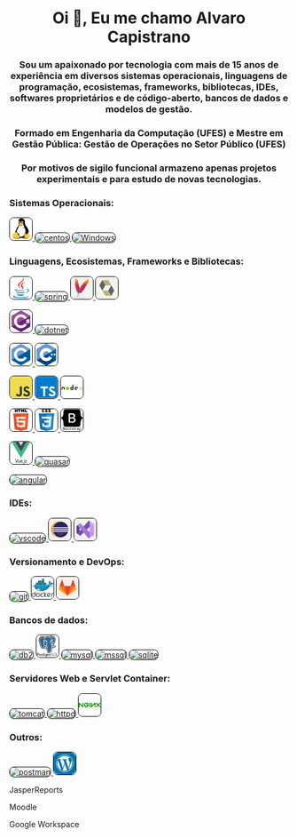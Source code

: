 <h1 align="center">Oi 👋, Eu me chamo Alvaro Capistrano</h1>
<h3 align="center">Sou um apaixonado por tecnologia com mais de 15 anos de experiência em diversos sistemas operacionais, linguagens de programação, ecosistemas, frameworks, bibliotecas, IDEs, softwares proprietários e de código-aberto,  bancos de dados e modelos de gestão.</h3>
<h3 align="center">Formado em Engenharia da Computação (UFES) e Mestre em Gestão Pública: Gestão de Operações no Setor Público (UFES)</h3>
<h3 align="center">Por motivos de sigilo funcional armazeno apenas projetos experimentais e para estudo de novas tecnologias.</h3>

<h3 align="left">Sistemas Operacionais:</h3>
<p align="left">
  <a href="https://www.linux.org/" target="_blank" rel="noreferrer"> <img style="background-color: white; border: 1px solid black; border-radius: 8px;" src="https://raw.githubusercontent.com/devicons/devicon/master/icons/linux/linux-original.svg" alt="linux" width="40" height="40"/> </a>
  <a href="https://www.centos.org/" target="_blank" rel="noreferrer"> <img style="background-color: white; border: 1px solid black; border-radius: 8px;" src="https://www.vectorlogo.zone/logos/centos/centos-icon.svg" alt="centos" width="40" height="40"/> </a>
  <a href="https://www.microsoft.com/pt-br/windows/" target="_blank" rel="noreferrer"> <img style="background-color: white; border: 1px solid black; border-radius: 8px;" src="https://upload.wikimedia.org/wikipedia/commons/thumb/b/b8/Icon-windows_os.svg/1200px-Icon-windows_os.svg.png" alt="Windows" width="40" height="40"/> </a>
</p>

<h3 align="left">Linguagens, Ecosistemas, Frameworks e Bibliotecas:</h3>
<p align="left">
  <a href="https://www.java.com" target="_blank" rel="noreferrer"> <img style="background-color: white; border: 1px solid black; border-radius: 8px;" src="https://raw.githubusercontent.com/devicons/devicon/master/icons/java/java-original.svg" alt="java" width="40" height="40"/> </a>
  <a href="https://spring.io/" target="_blank" rel="noreferrer"> <img style="background-color: white; border: 1px solid black; border-radius: 8px;" src="https://www.vectorlogo.zone/logos/springio/springio-icon.svg" alt="spring" width="40" height="40"/> </a>
  <a href="https://maven.apache.org/" target="_blank" rel="noreferrer"> <img style="background-color: white; border: 1px solid black; border-radius: 8px;" src="https://raw.githubusercontent.com/tandpfun/skill-icons/59059d9d1a2c092696dc66e00931cc1181a4ce1f/icons/Maven-Light.svg" alt="maven" width="40" height="40"/> </a>
  <a href="https://hibernate.org/" target="_blank" rel="noreferrer"> <img style="background-color: white; border: 1px solid black; border-radius: 8px;" src="https://raw.githubusercontent.com/tandpfun/skill-icons/59059d9d1a2c092696dc66e00931cc1181a4ce1f/icons/Hibernate-Light.svg" alt="hibernate" width="40" height="40"/> </a>
  
  <a href="https://www.w3schools.com/cs/" target="_blank" rel="noreferrer"> <img style="background-color: white; border: 1px solid black; border-radius: 8px;" src="https://raw.githubusercontent.com/devicons/devicon/master/icons/csharp/csharp-original.svg" alt="csharp" width="40" height="40"/> </a>
  <a href="https://dotnet.microsoft.com/" target="_blank" rel="noreferrer"> <img style="background-color: white; border: 1px solid black; border-radius: 8px;" src="https://raw.githubusercontent.com/simple-icons/simple-icons/c40b2402d6f4d655ffc9d20288ad988b6b50d1fc/icons/dotnet.svg" alt="dotnet" width="40" height="40"/> </a>  
  
  <a href="https://www.cprogramming.com/" target="_blank" rel="noreferrer"> <img style="background-color: white; border: 1px solid black; border-radius: 8px;" src="https://raw.githubusercontent.com/devicons/devicon/master/icons/c/c-original.svg" alt="c" width="40" height="40"/> </a>
  <a href="https://www.w3schools.com/cpp/" target="_blank" rel="noreferrer"> <img style="background-color: white; border: 1px solid black; border-radius: 8px;" src="https://raw.githubusercontent.com/devicons/devicon/master/icons/cplusplus/cplusplus-original.svg" alt="cplusplus" width="40" height="40"/> </a>
  
  <a href="https://developer.mozilla.org/en-US/docs/Web/JavaScript" target="_blank" rel="noreferrer"> <img style="background-color: white; border: 1px solid black; border-radius: 8px;" src="https://raw.githubusercontent.com/devicons/devicon/master/icons/javascript/javascript-original.svg" alt="javascript" width="40" height="40"/> </a>
  <a href="https://www.typescriptlang.org/" target="_blank" rel="noreferrer"> <img style="background-color: white; border: 1px solid black; border-radius: 8px;" src="https://raw.githubusercontent.com/devicons/devicon/master/icons/typescript/typescript-original.svg" alt="typescript" width="40" height="40"/> </a>
  <a href="https://nodejs.org" target="_blank" rel="noreferrer"> <img style="background-color: white; border: 1px solid black; border-radius: 8px;" src="https://raw.githubusercontent.com/devicons/devicon/master/icons/nodejs/nodejs-original-wordmark.svg" alt="nodejs" width="40" height="40"/> </a>
  
  <a href="https://www.w3.org/html/" target="_blank" rel="noreferrer"> <img style="background-color: white; border: 1px solid black; border-radius: 8px;" src="https://raw.githubusercontent.com/devicons/devicon/master/icons/html5/html5-original-wordmark.svg" alt="html5" width="40" height="40"/> </a>
  <a href="https://www.w3schools.com/css/" target="_blank" rel="noreferrer"> <img style="background-color: white; border: 1px solid black; border-radius: 8px;" src="https://raw.githubusercontent.com/devicons/devicon/master/icons/css3/css3-original-wordmark.svg" alt="css3" width="40" height="40"/> </a>
  <a href="https://getbootstrap.com" target="_blank" rel="noreferrer"> <img style="background-color: white; border: 1px solid black; border-radius: 8px;" src="https://raw.githubusercontent.com/devicons/devicon/master/icons/bootstrap/bootstrap-plain-wordmark.svg" alt="bootstrap" width="40" height="40"/> </a>
  
  <a href="https://vuejs.org/" target="_blank" rel="noreferrer"> <img style="background-color: white; border: 1px solid black; border-radius: 8px;" src="https://raw.githubusercontent.com/devicons/devicon/master/icons/vuejs/vuejs-original-wordmark.svg" alt="vuejs" width="40" height="40"/> </a>
  <a href="https://quasar.dev/" target="_blank" rel="noreferrer"> <img style="background-color: white; border: 1px solid black; border-radius: 8px;" src="https://cdn.quasar.dev/logo/svg/quasar-logo.svg" alt="quasar" width="40" height="40"/> </a>
  
  <a href="https://angular.io" target="_blank" rel="noreferrer"> <img style="background-color: white; border: 1px solid black; border-radius: 8px;" src="https://angular.io/assets/images/logos/angular/angular.svg" alt="angular" width="40" height="40"/> </a>
</p>

<h3 align="left">IDEs:</h3>
<p align="left">
  <a href="https://code.visualstudio.com/" target="_blank" rel="noreferrer"> <img style="background-color: white; border: 1px solid black; border-radius: 8px;" src="https://www.vectorlogo.zone/logos/visualstudio_code/visualstudio_code-icon.svg" alt="vscode" width="40" height="40"/> </a>
  <a href="https://eclipseide.org/" target="_blank" rel="noreferrer"> <img style="background-color: white; border: 1px solid black; border-radius: 8px;" src="https://raw.githubusercontent.com/tandpfun/skill-icons/59059d9d1a2c092696dc66e00931cc1181a4ce1f/icons/Eclipse-Light.svg" alt="eclipse" width="40" height="40"/> </a>
  <a href="https://visualstudio.microsoft.com/pt-br/" target="_blank" rel="noreferrer"> <img style="background-color: white; border: 1px solid black; border-radius: 8px;" src="https://raw.githubusercontent.com/tandpfun/skill-icons/59059d9d1a2c092696dc66e00931cc1181a4ce1f/icons/VisualStudio-Light.svg" alt="visualstudio" width="40" height="40"/> </a>
</p>

<h3 align="left">Versionamento e DevOps:</h3>
<p align="left">
  <a href="https://git-scm.com/" target="_blank" rel="noreferrer"> <img style="background-color: white; border: 1px solid black; border-radius: 8px;" src="https://www.vectorlogo.zone/logos/git-scm/git-scm-icon.svg" alt="git" width="40" height="40"/> </a>
  <a href="https://www.docker.com/" target="_blank" rel="noreferrer"> <img style="background-color: white; border: 1px solid black; border-radius: 8px;" src="https://raw.githubusercontent.com/devicons/devicon/master/icons/docker/docker-original-wordmark.svg" alt="docker" width="40" height="40"/> </a>
  <a href="https://about.gitlab.com/" target="_blank" rel="noreferrer"> <img style="background-color: white; border: 1px solid black; border-radius: 8px;" src="https://raw.githubusercontent.com/tandpfun/skill-icons/59059d9d1a2c092696dc66e00931cc1181a4ce1f/icons/GitLab-Light.svg" alt="gitlab" width="40" height="40"/> </a>
</p>

<h3 align="left">Bancos de dados:</h3>
<p align="left">
  <a href="https://www.ibm.com/products/db2" target="_blank" rel="noreferrer"> <img style="background-color: white; border: 1px solid black; border-radius: 8px;" src="https://icons.veryicon.com/png/o/education-technology/onemind/db2.png" alt="db2" width="40" height="40"/> </a>
  <a href="https://www.postgresql.org" target="_blank" rel="noreferrer"> <img style="background-color: white; border: 1px solid black; border-radius: 8px;" src="https://raw.githubusercontent.com/devicons/devicon/master/icons/postgresql/postgresql-original-wordmark.svg" alt="postgresql" width="40" height="40"/> </a>
  <a href="https://www.mysql.com/" target="_blank" rel="noreferrer"> <img style="background-color: white; border: 1px solid black; border-radius: 8px;" src="https://www.vectorlogo.zone/logos/mysql/mysql-icon.svg" alt="mysql" width="40" height="40"/> </a>
  <a href="https://www.microsoft.com/en-us/sql-server" target="_blank" rel="noreferrer"> <img style="background-color: white; border: 1px solid black; border-radius: 8px;" src="https://www.svgrepo.com/show/303229/microsoft-sql-server-logo.svg" alt="mssql" width="40" height="40"/> </a>
  <a href="https://www.sqlite.org/" target="_blank" rel="noreferrer"> <img style="background-color: white; border: 1px solid black; border-radius: 8px;" src="https://www.vectorlogo.zone/logos/sqlite/sqlite-icon.svg" alt="sqlite" width="40" height="40"/> </a>
</p>

<h3 align="left">Servidores Web e Servlet Container:</h3>
<p align="left">
  <a href="https://tomcat.apache.org/" target="_blank" rel="noreferrer"> <img style="background-color: white; border: 1px solid black; border-radius: 8px;" src="https://www.vectorlogo.zone/logos/apache_tomcat/apache_tomcat-icon.svg" alt="tomcat" width="40" height="40"/> </a>
  <a href="https://httpd.apache.org/" target="_blank" rel="noreferrer"> <img style="background-color: white; border: 1px solid black; border-radius: 8px;" src="https://www.vectorlogo.zone/logos/apache/apache-icon.svg" alt="httpd" width="40" height="40"/> </a>
  <a href="https://www.nginx.com" target="_blank" rel="noreferrer"> <img style="background-color: white; border: 1px solid black; border-radius: 8px;" src="https://raw.githubusercontent.com/devicons/devicon/master/icons/nginx/nginx-original.svg" alt="nginx" width="40" height="40"/> </a>
</p>

<h3 align="left">Outros:</h3>
<p align="left">
  <a href="https://postman.com" target="_blank" rel="noreferrer"> <img style="background-color: white; border: 1px solid black; border-radius: 8px;" src="https://www.vectorlogo.zone/logos/getpostman/getpostman-icon.svg" alt="postman" width="40" height="40"/> </a>
  <a href="https://br.wordpress.org/" target="_blank" rel="noreferrer"> <img style="background-color: white; border: 1px solid black; border-radius: 8px;" src="https://raw.githubusercontent.com/tandpfun/skill-icons/59059d9d1a2c092696dc66e00931cc1181a4ce1f/icons/Wordpress.svg" alt="wordpress" width="40" height="40"/> </a>
</p>
<p align="left">
  JasperReports
</p>
<p align="left">
  Moodle
</p>
<p align="left">
  Google Workspace
</p>
